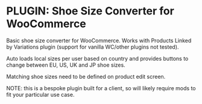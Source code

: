 # PLUGIN: Shoe Size Converter for WooCommerce

Basic shoe size converter for WooCommerce. Works with Products Linked by Variations plugin (support for vanilla WC/other plugins not tested). 

Auto loads local sizes per user based on country and provides buttons to change between EU, US, UK and JP shoe sizes.

Matching shoe sizes need to be defined on product edit screen.

NOTE: this is a bespoke plugin built for a client, so will likely require mods to fit your particular use case.
